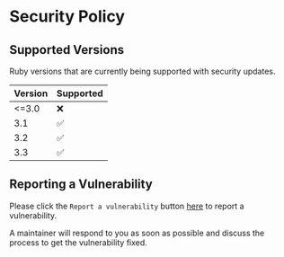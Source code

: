 # Security Policy

## Supported Versions

Ruby versions that are currently being supported with security updates.

| Version | Supported          |
| ------- | ------------------ |
| <=3.0   | :x:                |
| 3.1     | :white_check_mark: |
| 3.2     | :white_check_mark: |
| 3.3     | :white_check_mark: |

## Reporting a Vulnerability

Please click the `Report a vulnerability` button [here](https://github.com/procore-oss/blueprinter/security) to report a vulnerability.

A maintainer will respond to you as soon as possible and discuss the process to get the vulnerability fixed.
